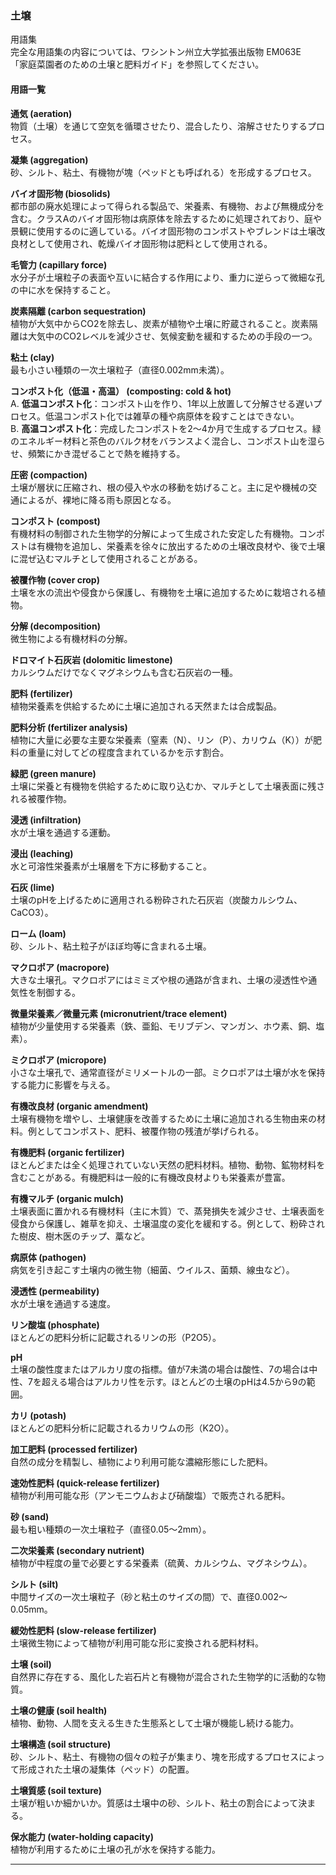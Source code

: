 
### 土壌  
用語集  
完全な用語集の内容については、ワシントン州立大学拡張出版物 EM063E  
「家庭菜園者のための土壌と肥料ガイド」を参照してください。  

#### 用語一覧  

**通気 (aeration)**  
物質（土壌）を通じて空気を循環させたり、混合したり、溶解させたりするプロセス。  

**凝集 (aggregation)**  
砂、シルト、粘土、有機物が塊（ペッドとも呼ばれる）を形成するプロセス。  

**バイオ固形物 (biosolids)**  
都市部の廃水処理によって得られる製品で、栄養素、有機物、および無機成分を含む。クラスAのバイオ固形物は病原体を除去するために処理されており、庭や景観に使用するのに適している。バイオ固形物のコンポストやブレンドは土壌改良材として使用され、乾燥バイオ固形物は肥料として使用される。  

**毛管力 (capillary force)**  
水分子が土壌粒子の表面や互いに結合する作用により、重力に逆らって微細な孔の中に水を保持すること。  

**炭素隔離 (carbon sequestration)**  
植物が大気中からCO2を除去し、炭素が植物や土壌に貯蔵されること。炭素隔離は大気中のCO2レベルを減少させ、気候変動を緩和するための手段の一つ。  

**粘土 (clay)**  
最も小さい種類の一次土壌粒子（直径0.002mm未満）。  

**コンポスト化（低温・高温） (composting: cold & hot)**  
A. **低温コンポスト化**：コンポスト山を作り、1年以上放置して分解させる遅いプロセス。低温コンポスト化では雑草の種や病原体を殺すことはできない。  
B. **高温コンポスト化**：完成したコンポストを2〜4か月で生成するプロセス。緑のエネルギー材料と茶色のバルク材をバランスよく混合し、コンポスト山を湿らせ、頻繁にかき混ぜることで熱を維持する。  

**圧密 (compaction)**  
土壌が層状に圧縮され、根の侵入や水の移動を妨げること。主に足や機械の交通によるが、裸地に降る雨も原因となる。  

**コンポスト (compost)**  
有機材料の制御された生物学的分解によって生成された安定した有機物。コンポストは有機物を追加し、栄養素を徐々に放出するための土壌改良材や、後で土壌に混ぜ込むマルチとして使用されることがある。  

**被覆作物 (cover crop)**  
土壌を水の流出や侵食から保護し、有機物を土壌に追加するために栽培される植物。  

**分解 (decomposition)**  
微生物による有機材料の分解。  

**ドロマイト石灰岩 (dolomitic limestone)**  
カルシウムだけでなくマグネシウムも含む石灰岩の一種。  

**肥料 (fertilizer)**  
植物栄養素を供給するために土壌に追加される天然または合成製品。  

**肥料分析 (fertilizer analysis)**  
植物に大量に必要な主要な栄養素（窒素（N）、リン（P）、カリウム（K））が肥料の重量に対してどの程度含まれているかを示す割合。  

**緑肥 (green manure)**  
土壌に栄養と有機物を供給するために取り込むか、マルチとして土壌表面に残される被覆作物。  

**浸透 (infiltration)**  
水が土壌を通過する運動。  

**浸出 (leaching)**  
水と可溶性栄養素が土壌層を下方に移動すること。  

**石灰 (lime)**  
土壌のpHを上げるために適用される粉砕された石灰岩（炭酸カルシウム、CaCO3）。  

**ローム (loam)**  
砂、シルト、粘土粒子がほぼ均等に含まれる土壌。  

**マクロポア (macropore)**  
大きな土壌孔。マクロポアにはミミズや根の通路が含まれ、土壌の浸透性や通気性を制御する。  

**微量栄養素／微量元素 (micronutrient/trace element)**  
植物が少量使用する栄養素（鉄、亜鉛、モリブデン、マンガン、ホウ素、銅、塩素）。  

**ミクロポア (micropore)**  
小さな土壌孔で、通常直径がミリメートルの一部。ミクロポアは土壌が水を保持する能力に影響を与える。  

**有機改良材 (organic amendment)**  
土壌有機物を増やし、土壌健康を改善するために土壌に追加される生物由来の材料。例としてコンポスト、肥料、被覆作物の残渣が挙げられる。  

**有機肥料 (organic fertilizer)**  
ほとんどまたは全く処理されていない天然の肥料材料。植物、動物、鉱物材料を含むことがある。有機肥料は一般的に有機改良材よりも栄養素が豊富。  

**有機マルチ (organic mulch)**  
土壌表面に置かれる有機材料（主に木質）で、蒸発損失を減少させ、土壌表面を侵食から保護し、雑草を抑え、土壌温度の変化を緩和する。例として、粉砕された樹皮、樹木医のチップ、藁など。  

**病原体 (pathogen)**  
病気を引き起こす土壌内の微生物（細菌、ウイルス、菌類、線虫など）。  

**浸透性 (permeability)**  
水が土壌を通過する速度。  

**リン酸塩 (phosphate)**  
ほとんどの肥料分析に記載されるリンの形（P2O5）。  

**pH**  
土壌の酸性度またはアルカリ度の指標。値が7未満の場合は酸性、7の場合は中性、7を超える場合はアルカリ性を示す。ほとんどの土壌のpHは4.5から9の範囲。  

**カリ (potash)**  
ほとんどの肥料分析に記載されるカリウムの形（K2O）。  

**加工肥料 (processed fertilizer)**  
自然の成分を精製し、植物により利用可能な濃縮形態にした肥料。  

**速効性肥料 (quick-release fertilizer)**  
植物が利用可能な形（アンモニウムおよび硝酸塩）で販売される肥料。  

**砂 (sand)**  
最も粗い種類の一次土壌粒子（直径0.05〜2mm）。  

**二次栄養素 (secondary nutrient)**  
植物が中程度の量で必要とする栄養素（硫黄、カルシウム、マグネシウム）。  

**シルト (silt)**  
中間サイズの一次土壌粒子（砂と粘土のサイズの間）で、直径0.002〜0.05mm。  

**緩効性肥料 (slow-release fertilizer)**  
土壌微生物によって植物が利用可能な形に変換される肥料材料。  

**土壌 (soil)**  
自然界に存在する、風化した岩石片と有機物が混合された生物学的に活動的な物質。  

**土壌の健康 (soil health)**  
植物、動物、人間を支える生きた生態系として土壌が機能し続ける能力。  

**土壌構造 (soil structure)**  
砂、シルト、粘土、有機物の個々の粒子が集まり、塊を形成するプロセスによって形成された土壌の凝集体（ペッド）の配置。  

**土壌質感 (soil texture)**  
土壌が粗いか細かいか。質感は土壌中の砂、シルト、粘土の割合によって決まる。  

**保水能力 (water-holding capacity)**  
植物が利用するために土壌の孔が水を保持する能力。  

---